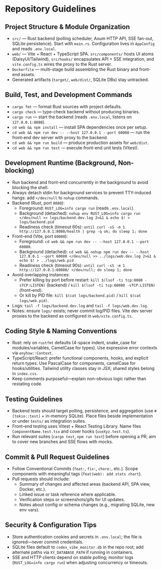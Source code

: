 # Repository Guidelines

## Project Structure & Module Organization

- `src/` — Rust backend (polling scheduler, Axum HTTP API, SSE fan-out, SQLite persistence). Start with `main.rs`. Configuration lives in `AppConfig` and reads `.env.local`.
- `web/` — Vite + React + TypeScript SPA. `src/components/` hosts UI atoms (DaisyUI/Tailwind), `src/hooks/` encapsulates API + SSE integration, and `vite.config.ts` wires the proxy to the Rust server.
- `Dockerfile` — multi-stage build assembling the Rust binary and front-end assets.
- Generated artifacts (`target/`, `web/dist/`, SQLite DBs) stay untracked.

## Build, Test, and Development Commands

- `cargo fmt` — format Rust sources with project defaults.
- `cargo check` — type-check backend without producing binaries.
- `cargo run` — start the backend (reads `.env.local`, listens on `127.0.0.1:8080`).
- `cd web && npm install` — install SPA dependencies once per setup.
- `cd web && npm run dev -- --host 127.0.0.1 --port 60080` — run the front-end dev server with proxy to the backend.
- `cd web && npm run build` — produce production assets for `web/dist`.
- `cd web && npm run test` — execute front-end unit tests (Vitest).

## Development Runtime (Background, Non-blocking)

- Run backend and front-end concurrently in the background to avoid blocking the shell.
- Always detach stdin for background services to prevent TTY-induced hangs: add `</dev/null` to `nohup` commands.
- Backend (Rust, port `8080`):
  - Foreground: `RUST_LOG=info cargo run` (reads `.env.local`).
  - Background (detached): `nohup env RUST_LOG=info cargo run </dev/null >> logs/backend.dev.log 2>&1 & echo $! > logs/backend.pid`
  - Readiness check (timeout 60s): `until curl -sS -m 1 http://127.0.0.1:8080/health | grep -q ok; do sleep 1; done`
- Front-end (Vite, port `60080`):
  - Foreground: `cd web && npm run dev -- --host 127.0.0.1 --port 60080`.
  - Background (detached): `cd web && nohup npm run dev -- --host 127.0.0.1 --port 60080 </dev/null >> ../logs/web.dev.log 2>&1 & echo $! > ../logs/web.pid`
  - Readiness check (timeout 90s): `until curl -sS -m 1 http://127.0.0.1:60080/ >/dev/null; do sleep 1; done`
- Avoid overlapping instances:
  - Prefer killing by port before restart: `kill $(lsof -ti tcp:8080 -sTCP:LISTEN)` (backend) / `kill $(lsof -ti tcp:60080 -sTCP:LISTEN)` (front-end).
  - Or kill by PID file: `kill $(cat logs/backend.pid)` / `kill $(cat logs/web.pid)`.
- Logs: `tail -f logs/backend.dev.log` and `tail -f logs/web.dev.log`.
- Notes: ensure `logs/` exists; never commit log/PID files. Vite dev server proxies to the backend as configured in `web/vite.config.ts`.

## Coding Style & Naming Conventions

- Rust: rely on `rustfmt` defaults (4-space indent, snake_case for modules/variables, CamelCase for types). Use expressive error contexts via `anyhow::Context`.
- TypeScript/React: prefer functional components, hooks, and explicit return types. Use PascalCase for components, camelCase for hooks/utilities. Tailwind utility classes stay in JSX; shared styles belong in `index.css`.
- Keep comments purposeful—explain non-obvious logic rather than restating code.

## Testing Guidelines

- Backend tests should target polling, persistence, and aggregation (use `#[tokio::test]` + in-memory SQLite). Place files beside implementation or under `tests/` as integration suites.
- Front-end testing uses Vitest + React Testing Library. Name files `ComponentName.test.tsx` and cover hooks (`useXyz.test.ts`).
- Run relevant suites (`cargo test`, `npm run test`) before opening a PR; aim to cover new branches and SSE flows with mocks.

## Commit & Pull Request Guidelines

- Follow Conventional Commits (`feat:`, `fix:`, `chore:`, etc.). Scope components with meaningful tags (`feat(web): add stats chart`).
- Pull requests should include:
  - Summary of changes and affected areas (backend API, SPA view, Docker, etc.).
  - Linked issue or task reference where applicable.
  - Verification steps or screenshots/gifs for UI updates.
  - Notes about config or schema changes (e.g., migrating SQLite, new env vars).

## Security & Configuration Tips

- Store authentication cookies and secrets in `.env.local`; the file is ignored—never commit credentials.
- SQLite files default to `codex_vibe_monitor.db` in the repo root; add alternate paths via `XY_DATABASE_PATH` if running in containers.
- SSE and HTTP clients depend on stable polling; monitor logs (`RUST_LOG=info cargo run`) when adjusting concurrency or timeouts.
